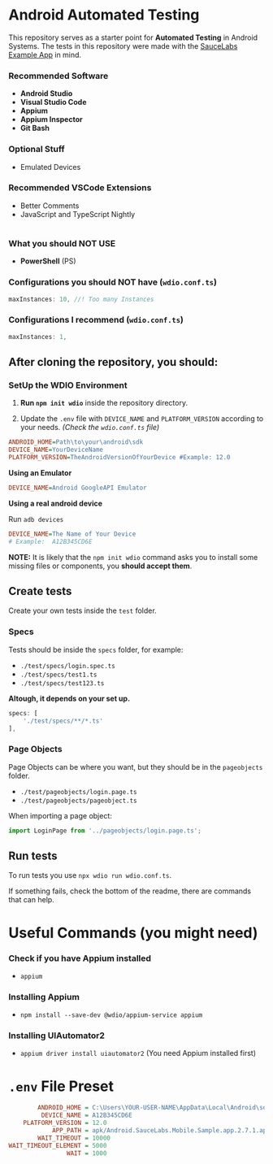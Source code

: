 # Android Automated Testing

This repository serves as a starter point for **Automated Testing** in Android Systems.
The tests in this repository were made with the [SauceLabs Example App](https://github.com/saucelabs/sample-app-mobile/releases/) in mind.

### Recommended Software
- **Android Studio**
- **Visual Studio Code**
- **Appium**
- **Appium Inspector**
- **Git Bash**

### Optional Stuff
- Emulated Devices

### Recommended VSCode Extensions
- Better Comments
- JavaScript and TypeScript Nightly

#

### What you should **NOT USE**
- **PowerShell** (PS)

### Configurations you should **NOT** have (`wdio.conf.ts`)
```ts
maxInstances: 10, //! Too many Instances
```

### Configurations I recommend (`wdio.conf.ts`)
```ts
maxInstances: 1,
```


## After cloning the repository, **you should**:

### SetUp the WDIO Environment

1. **Run `npm init wdio`** inside the repository directory.

2. Update the `.env` file with `DEVICE_NAME` and `PLATFORM_VERSION` according to your needs. *(Check the `wdio.conf.ts` file)*

```ini
ANDROID_HOME=Path\to\your\android\sdk
DEVICE_NAME=YourDeviceName
PLATFORM_VERSION=TheAndroidVersionOfYourDevice #Example: 12.0
```

**Using an Emulator**
```ini
DEVICE_NAME=Android GoogleAPI Emulator
```

**Using a real android device**

Run `adb devices`
```ini
DEVICE_NAME=The Name of Your Device
# Example:  A12B345CD6E
```

**NOTE:** It is likely that the `npm init wdio` command asks you to install some missing files or components, you **should accept them**.


## Create tests

Create your own tests inside the `test` folder.

### Specs
Tests should be inside the `specs` folder, for example:
- `./test/specs/login.spec.ts`
- `./test/specs/test1.ts`
- `./test/specs/test123.ts`

**Altough, it depends on your set up.**
```ts
specs: [
    './test/specs/**/*.ts'
],
```

### Page Objects
Page Objects can be where you want, but they should be in the `pageobjects` folder.
- `./test/pageobjects/login.page.ts`
- `./test/pageobjects/pageobject.ts`

When importing a page object:
```ts
import LoginPage from '../pageobjects/login.page.ts';
```


## Run tests

To run tests you use `npx wdio run wdio.conf.ts`.

If something fails, check the bottom of the readme, there are commands that can help.


# Useful Commands (you might need)

### Check if you have Appium installed
- `appium`

### Installing Appium
- `npm install --save-dev @wdio/appium-service appium`

### Installing UIAutomator2
- `appium driver install uiautomator2` (You need Appium installed first)

# `.env` File Preset
```ini
        ANDROID_HOME = C:\Users\YOUR-USER-NAME\AppData\Local\Android\sdk
         DEVICE_NAME = A12B345CD6E
    PLATFORM_VERSION = 12.0
            APP_PATH = apk/Android.SauceLabs.Mobile.Sample.app.2.7.1.apk
        WAIT_TIMEOUT = 10000
WAIT_TIMEOUT_ELEMENT = 5000
                WAIT = 1000
```